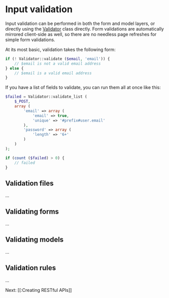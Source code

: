 # Input validation

Input validation can be performed in both the form and model layers, or directly using the [Validator](http://api.elefantcms.com/visor/lib/Validator) class directly. Form validations are automatically mirrored client-side as well, so there are no needless page refreshes for simple form validations.

At its most basic, validation takes the following form:

~~~php
if (! Validator::validate ($email, 'email')) {
	// $email is not a valid email address
} else {
	// $email is a valid email address
}
~~~

If you have a list of fields to validate, you can run them all at once like this:

~~~php
$failed = Validator::validate_list (
	$_POST,
	array (
		'email' => array (
			'email' => true,
			'unique' => '#prefix#user.email'
		),
		'password' => array (
			'length' => '6+'
		)
	)
);

if (count ($failed) > 0) {
	// failed
}
~~~

## Validation files

...

## Validating forms

...

## Validating models

...

## Validation rules

...

Next: [[:Creating RESTful APIs]]